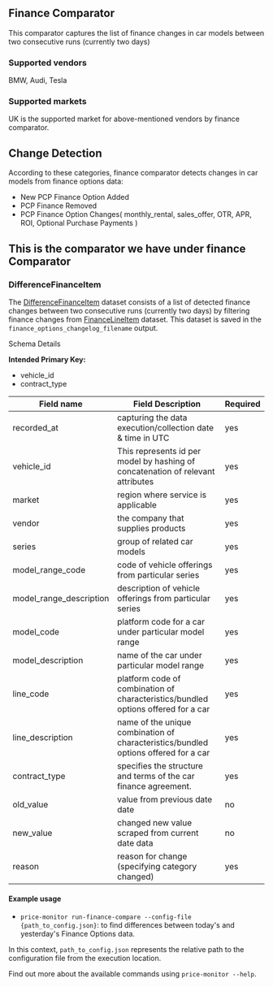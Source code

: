 ## Finance Comparator
This comparator captures the list of finance changes in car models between 
two consecutive runs (currently two days)

### Supported vendors

BMW, Audi, Tesla

### Supported markets

UK is the supported market for above-mentioned vendors by finance comparator.

## Change Detection

According to these categories, finance comparator detects changes in car models from finance options data:

- New PCP Finance Option Added
- PCP Finance Removed
- PCP Finance Option Changes( monthly_rental, sales_offer, OTR, APR, ROI, Optional Purchase Payments )

## This is the comparator we have under finance Comparator

### DifferenceFinanceItem

The [DifferenceFinanceItem](src/price_monitor/finance_comparer/difference_finance_item.py) dataset consists of a list of detected finance changes between two
consecutive runs (currently two days) by filtering finance changes from [FinanceLineItem](src/price_monitor/model/finance_line_item.py)  dataset.
This dataset is saved in the `finance_options_changelog_filename` output.

Schema Details

**Intended Primary Key:**

* vehicle_id
* contract_type

| Field name              | Field Description                                                                   | Required |
|-------------------------|-------------------------------------------------------------------------------------|----------|
| recorded_at             | capturing the data execution/collection date & time in UTC                          | yes      |
| vehicle_id              | This represents id per model by hashing of concatenation of relevant attributes     | yes      |
| market                  | region where service is applicable                                                  | yes      |
| vendor                  | the company that supplies products                                                  | yes      |
| series                  | group of related car models                                                         | yes      |
| model_range_code        | code of vehicle offerings from particular series                                    | yes      |
| model_range_description | description of vehicle offerings from particular series                             | yes      |
| model_code              | platform code for a car under particular model range                                | yes      |
| model_description       | name of the car under particular model range                                        | yes      |
| line_code               | platform code of combination of characteristics/bundled options offered for a car   | yes      |
| line_description        | name of the unique combination of characteristics/bundled options offered for a car | yes      |
| contract_type           | specifies the structure and terms of the car finance agreement.                     | yes      |
| old_value               | value from previous date date                                                       | no       |
| new_value               | changed new value scraped from current date data                                    | no       |
| reason                  | reason for change (specifying category changed)                                     | yes      |


#### Example usage

- `price-monitor run-finance-compare --config-file {path_to_config.json}`: to find differences between today's and yesterday's Finance Options data.

In this context, `path_to_config.json` represents the relative path to the configuration file from the execution location.

Find out more about the available commands using `price-monitor --help`.
